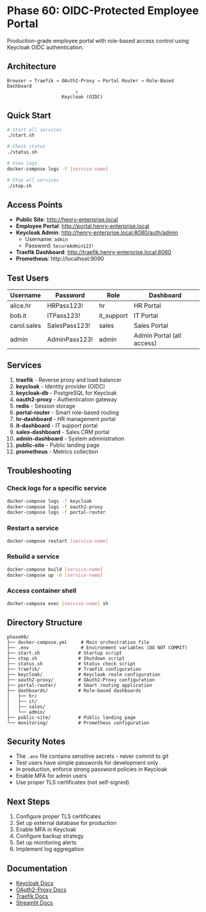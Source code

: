 # Phase 60: OIDC-Protected Employee Portal

Production-grade employee portal with role-based access control using Keycloak OIDC authentication.

## Architecture

```
Browser → Traefik → OAuth2-Proxy → Portal Router → Role-Based Dashboard
                         ↓
                    Keycloak (OIDC)
```

## Quick Start

```bash
# Start all services
./start.sh

# Check status
./status.sh

# View logs
docker-compose logs -f [service-name]

# Stop all services
./stop.sh
```

## Access Points

- **Public Site**: http://henry-enterprise.local
- **Employee Portal**: http://portal.henry-enterprise.local
- **Keycloak Admin**: http://henry-enterprise.local:8080/auth/admin
  - Username: `admin`
  - Password: `SecureAdmin123!`
- **Traefik Dashboard**: http://traefik.henry-enterprise.local:8080
- **Prometheus**: http://localhost:9090

## Test Users

| Username | Password | Role | Dashboard |
|----------|----------|------|-----------|
| alice.hr | HRPass123! | hr | HR Portal |
| bob.it | ITPass123! | it_support | IT Portal |
| carol.sales | SalesPass123! | sales | Sales Portal |
| admin | AdminPass123! | admin | Admin Portal (all access) |

## Services

1. **traefik** - Reverse proxy and load balancer
2. **keycloak** - Identity provider (OIDC)
3. **keycloak-db** - PostgreSQL for Keycloak
4. **oauth2-proxy** - Authentication gateway
5. **redis** - Session storage
6. **portal-router** - Smart role-based routing
7. **hr-dashboard** - HR management portal
8. **it-dashboard** - IT support portal
9. **sales-dashboard** - Sales CRM portal
10. **admin-dashboard** - System administration
11. **public-site** - Public landing page
12. **prometheus** - Metrics collection

## Troubleshooting

### Check logs for a specific service
```bash
docker-compose logs -f keycloak
docker-compose logs -f oauth2-proxy
docker-compose logs -f portal-router
```

### Restart a service
```bash
docker-compose restart [service-name]
```

### Rebuild a service
```bash
docker-compose build [service-name]
docker-compose up -d [service-name]
```

### Access container shell
```bash
docker-compose exec [service-name] sh
```

## Directory Structure

```
phase60/
├── docker-compose.yml     # Main orchestration file
├── .env                   # Environment variables (DO NOT COMMIT)
├── start.sh              # Startup script
├── stop.sh               # Shutdown script
├── status.sh             # Status check script
├── traefik/              # Traefik configuration
├── keycloak/             # Keycloak realm configuration
├── oauth2-proxy/         # OAuth2-Proxy configuration
├── portal-router/        # Smart routing application
├── dashboards/           # Role-based dashboards
│   ├── hr/
│   ├── it/
│   ├── sales/
│   └── admin/
├── public-site/          # Public landing page
└── monitoring/           # Prometheus configuration
```

## Security Notes

- The `.env` file contains sensitive secrets - never commit to git
- Test users have simple passwords for development only
- In production, enforce strong password policies in Keycloak
- Enable MFA for admin users
- Use proper TLS certificates (not self-signed)

## Next Steps

1. Configure proper TLS certificates
2. Set up external database for production
3. Enable MFA in Keycloak
4. Configure backup strategy
5. Set up monitoring alerts
6. Implement log aggregation

## Documentation

- [Keycloak Docs](https://www.keycloak.org/documentation)
- [OAuth2-Proxy Docs](https://oauth2-proxy.github.io/oauth2-proxy/)
- [Traefik Docs](https://doc.traefik.io/traefik/)
- [Streamlit Docs](https://docs.streamlit.io/)
